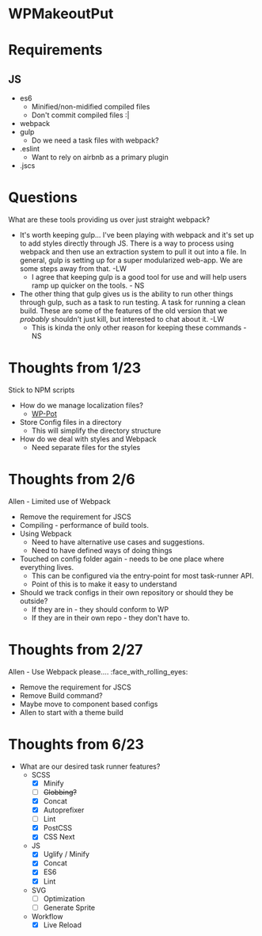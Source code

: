 # WPMakeoutPut

# Requirements

## JS
* es6
	* Minified/non-midified compiled files
	* Don't commit compiled files :|
* webpack
* gulp
	* Do we need a task files with webpack?
* .eslint
	* Want to rely on airbnb as a primary plugin
* .jscs


# Questions
What are these tools providing us over just straight webpack?
 - It's worth keeping gulp... I've been playing with webpack and it's set up to add styles directly through JS. There is a way to process using webpack and then use an extraction system to pull it out into a file. In general, gulp is setting up for a super modularized web-app. We are some steps away from that. -LW
	- I agree that keeping gulp is a good tool for use and will help users ramp up quicker on the tools. - NS
 - The other thing that gulp gives us is the ability to run other things through gulp, such as a task to run testing. A task for running a clean build. These are some of the features of the old version that we _probably_ shouldn't just kill, but interested to chat about it. -LW
	- This is kinda the only other reason for keeping these commands - NS

# Thoughts from 1/23
Stick to NPM scripts
* How do we manage localization files?
	* [WP-Pot](https://www.npmjs.com/package/wp-pot)
* Store Config files in a directory
	* This will simplify the directory structure
* How do we deal with styles and Webpack
	* Need separate files for the styles

# Thoughts from 2/6
Allen - Limited use of Webpack
* Remove the requirement for JSCS
* Compiling - performance of build tools.
* Using Webpack
	* Need to have alternative use cases and suggestions.
	* Need to have defined ways of doing things
* Touched on config folder again - needs to be one place where everything lives.
	* This can be configured via the entry-point for most task-runner API.
	* Point of this is to make it easy to understand
* Should we track configs in their own repository or should they be outside?
	* If they are in - they should conform to WP
	* If they are in their own repo - they don't have to.


# Thoughts from 2/27
Allen - Use Webpack please.... :face_with_rolling_eyes:
* Remove the requirement for JSCS
* Remove Build command?
* Maybe move to component based configs
* Allen to start with a theme build

# Thoughts from 6/23
- What are our desired task runner features?
	- SCSS
		- [x] Minify
		- [ ] ~~Globbing?~~
		- [x] Concat
		- [x] Autoprefixer
		- [ ] Lint
		- [x] PostCSS
		- [x] CSS Next
	- JS
		- [x] Uglify / Minify
		- [x] Concat
		- [x] ES6
		- [x] Lint
	- SVG
		- [ ] Optimization
		- [ ] Generate Sprite
	- Workflow
		- [x] Live Reload
